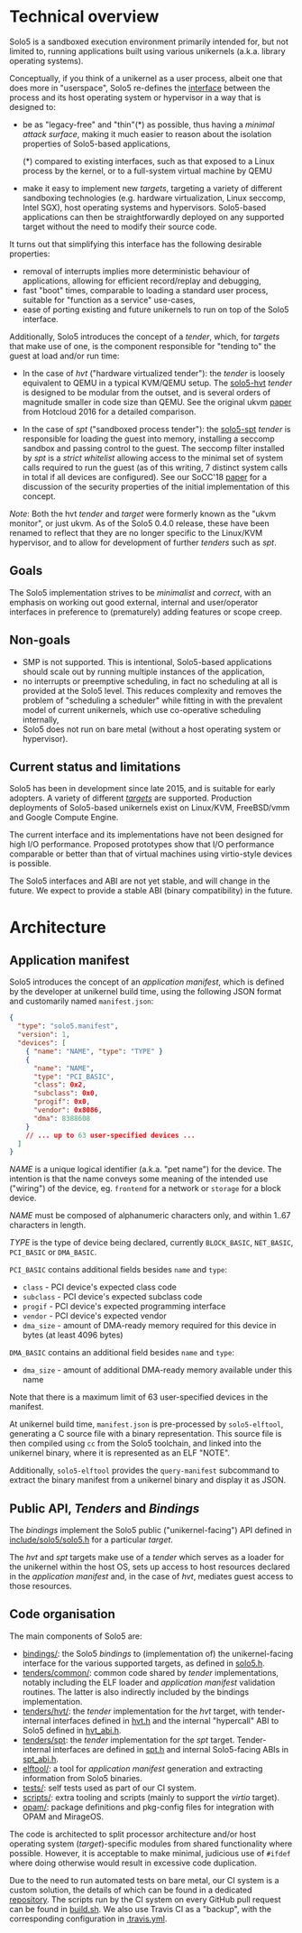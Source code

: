 # Technical overview

Solo5 is a sandboxed execution environment primarily intended for, but not
limited to, running applications built using various unikernels (a.k.a.
library operating systems).

Conceptually, if you think of a unikernel as a user process, albeit one that
does more in "userspace", Solo5 re-defines the
[interface](../include/solo5/solo5.h) between the process and its host
operating system or hypervisor in a way that is designed to:

- be as "legacy-free" and "thin"(\*) as possible, thus having a _minimal attack
  surface_, making it much easier to reason about the isolation properties of
  Solo5-based applications,

  (\*) compared to existing interfaces, such as that exposed to a Linux process
  by the kernel, or to a full-system virtual machine by QEMU

- make it easy to implement new _targets_, targeting a variety of different
  sandboxing technologies (e.g. hardware virtualization, Linux seccomp, Intel
  SGX), host operating systems and hypervisors. Solo5-based applications can
  then be straightforwardly deployed on any supported target without the need
  to modify their source code.

It turns out that simplifying this interface has the following desirable
properties:

- removal of interrupts implies more deterministic behaviour of applications,
  allowing for efficient record/replay and debugging,
- fast "boot" times, comparable to loading a standard user process, suitable
  for "function as a service" use-cases,
- ease of porting existing and future unikernels to run on top of the Solo5
  interface.

Additionally, Solo5 introduces the concept of a _tender_, which, for _targets_
that make use of one, is the component responsible for "tending to" the
guest at load and/or run time:

- In the case of _hvt_ ("hardware virtualized tender"): the _tender_ is loosely
  equivalent to QEMU in a typical KVM/QEMU setup. The [solo5-hvt](../tenders/hvt/)
  _tender_ is designed to be modular from the outset, and is several orders of
  magnitude smaller in code size than QEMU. See the original ukvm
  [paper](https://www.usenix.org/system/files/conference/hotcloud16/hotcloud16_williams.pdf)
  from Hotcloud 2016 for a detailed comparison.

- In the case of _spt_ ("sandboxed process tender"): the
  [solo5-spt](../tenders/spt) _tender_ is responsible for loading the guest
  into memory, installing a seccomp sandbox and passing control to the guest.
  The seccomp filter installed by _spt_ is a _strict whitelist_ allowing access
  to the minimal set of system calls required to run the guest (as of this
  writing, 7 distinct system calls in total if all devices are configured). See
  our SoCC'18 [paper](https://dl.acm.org/citation.cfm?id=3267845) for a
  discussion of the security properties of the initial implementation of this
  concept.

_Note_: Both the hvt _tender_ and _target_ were formerly known as the "ukvm
monitor", or just ukvm. As of the Solo5 0.4.0 release, these have been renamed
to reflect that they are no longer specific to the Linux/KVM hypervisor, and to
allow for development of further _tenders_ such as _spt_.

## Goals

The Solo5 implementation strives to be _minimalist_ and _correct_, with an
emphasis on working out good external, internal and user/operator interfaces in
preference to (prematurely) adding features or scope creep.

## Non-goals

- SMP is not supported. This is intentional, Solo5-based applications should
  scale out by running multiple instances of the application,
- no interrupts or preemptive scheduling, in fact no scheduling at all is
  provided at the Solo5 level. This reduces complexity and removes the problem
  of "scheduling a scheduler" while fitting in with the prevalent model of
  current unikernels, which use co-operative scheduling internally,
- Solo5 does not run on bare metal (without a host operating system or
  hypervisor).

## Current status and limitations

Solo5 has been in development since late 2015, and is suitable for early
adopters. A variety of different _[targets](building.md#supported-targets)_ are
supported. Production deployments of Solo5-based unikernels exist on Linux/KVM,
FreeBSD/vmm and Google Compute Engine.

The current interface and its implementations have not been designed for high
I/O performance. Proposed prototypes show that I/O performance comparable or
better than that of virtual machines using virtio-style devices is possible.

The Solo5 interfaces and ABI are not yet stable, and will change in the future.
We expect to provide a stable ABI (binary compatibility) in the future.

# Architecture

## Application manifest

Solo5 introduces the concept of an _application manifest_, which is defined by
the developer at unikernel build time, using the following JSON format and
customarily named `manifest.json`:

```json
{
  "type": "solo5.manifest",
  "version": 1,
  "devices": [
    { "name": "NAME", "type": "TYPE" }
    {
      "name": "NAME",
      "type": "PCI_BASIC",
      "class": 0x2,
      "subclass": 0x0,
      "progif": 0x0,
      "vendor": 0x8086,
      "dma": 8388608
    }
    // ... up to 63 user-specified devices ...
  ]
}
```

_NAME_ is a unique logical identifier (a.k.a. "pet name") for the device. The
intention is that the name conveys some meaning of the intended use ("wiring")
of the device, eg. `frontend` for a network or `storage` for a block device.

_NAME_ must be composed of alphanumeric characters only, and within 1..67
characters in length.

_TYPE_ is the type of device being declared, currently `BLOCK_BASIC`,
`NET_BASIC`, `PCI_BASIC` or `DMA_BASIC`.

`PCI_BASIC` contains additional fields besides `name` and `type`:
* `class` - PCI device's expected class code
* `subclass` - PCI device's expected subclass code
* `progif` - PCI device's expected programming interface
* `vendor` - PCI device's expected vendor
* `dma_size` - amount of DMA-ready memory required for this device in bytes (at
  least 4096 bytes)

`DMA_BASIC` contains an additional field besides `name` and `type`:
* `dma_size` - amount of additional DMA-ready memory available under this name

Note that there is a maximum limit of 63 user-specified devices in the manifest.

At unikernel build time, `manifest.json` is pre-processed by `solo5-elftool`,
generating a C source file with a binary representation. This source file is
then compiled using `cc` from the Solo5 toolchain, and linked into the
unikernel binary, where it is represented as an ELF "NOTE".

Additionally, `solo5-elftool` provides the `query-manifest` subcommand to
extract the binary manifest from a unikernel binary and display it as JSON.

## Public API, _Tenders_ and _Bindings_

The _bindings_ implement the Solo5 public ("unikernel-facing") API defined in
[include/solo5/solo5.h](include/solo5/solo5.h) for a particular _target_.

The _hvt_ and _spt_ targets make use of a _tender_ which serves as a loader for
the unikernel within the host OS, sets up access to host resources declared in
the _application manifest_ and, in the case of _hvt_, mediates guest access to
those resources.

## Code organisation

The main components of Solo5 are:

- [bindings/](../bindings/): the Solo5 _bindings_ to (implementation of) the
  unikernel-facing interface for the various supported targets, as defined in
  [solo5.h](../include/solo5/solo5.h).
- [tenders/common/](../tenders/common): common code shared by _tender_
  implementations, notably including the ELF loader and _application manifest_
  validation routines. The latter is also indirectly included by the bindings
  implementation.
- [tenders/hvt/](../tenders/hvt/): the _tender_ implementation for the _hvt_
  target, with tender-internal interfaces defined in
  [hvt.h](../tenders/hvt/hvt.h) and the internal "hypercall" ABI
  to Solo5 defined in [hvt\_abi.h](../include/solo5/hvt_abi.h).
- [tenders/spt](../tenders/spt/): the _tender_ implementation for the _spt_
  target. Tender-internal interfaces are defined in [spt.h](../tenders/spt/spt.h)
  and internal Solo5-facing ABIs in [spt\_abi.h](../include/solo5/spt_abi.h).
- [elftool/](../elftool): a tool for _application manifest_ generation and
  extracting information from Solo5 binaries.
- [tests/](../tests/): self tests used as part of our CI system.
- [scripts/](../scripts/): extra tooling and scripts (mainly to support the
  _virtio_ target).
- [opam/](../opam/): package definitions and pkg-config files for integration
  with OPAM and MirageOS.

The code is architected to split processor architecture and/or host operating
system (_target_)-specific modules from shared functionality where possible.
However, it is acceptable to make minimal, judicious use of `#ifdef` where
doing otherwise would result in excessive code duplication.

Due to the need to run automated tests on bare metal, our CI system is a custom
solution, the details of which can be found in a dedicated
[repository](https://github.com/Solo5/solo5-ci). The scripts run by the CI
system on every GitHub pull request can be found in [build.sh](../build.sh). We
also use Travis CI as a "backup", with the corresponding configuration in
[.travis.yml](../.travis.yml).

